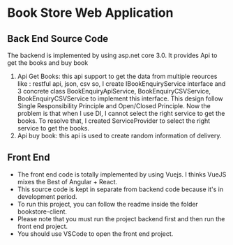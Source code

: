 # Book Store Web Application

## Back End Source Code

The backend is implemented by using asp.net core 3.0.
It provides Api to get the books and buy book

 1. Api Get Books: this api support to get the data from multiple reources like : restful api, json, csv so, I create IBookEnquiryService interface and 3 concrete class BookEnquiryApiService, BookEnquiryCSVService, 
BookEnquiryCSVService to implement this interface. This design follow Single Responsibility Principle and Open/Closed Principle. Now the problem is that when I use DI, I cannot select the right service to get the books. To resolve that, I created ServiceProvider to select the right service to get the books.
2. Api buy book: this api is used to create random information of delivery.

## Front End
- The front end code is totally implemented by using Vuejs. I thinks VueJS mixes the Best of Angular + React. 
- This source code is kept in separate from backend code because it's in development period. 
- To run this project, you can follow the readme inside the folder bookstore-client.
- Please note that you must run the project backend first and then run the front end project.
- You should use VSCode to open the front end project.
